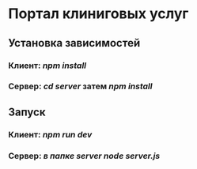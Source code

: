 # Портал клиниговых услуг

## Установка зависимостей 
### Клиент: ***npm install*** 
### Сервер: ***cd server*** затем ***npm install***

## Запуск
### Клиент: ***npm run dev*** 
### Сервер: ***в папке server node server.js*** 
